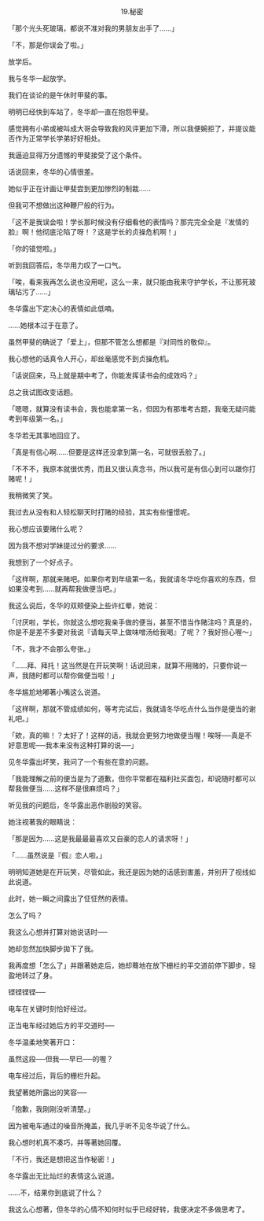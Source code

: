 <p align="center">19.秘密</p>

「那个光头死玻璃，都说不准对我的男朋友出手了……」

「不，那是你误会了啦。」

放学后。

我与冬华一起放学。

我们在谈论的是午休时甲斐的事。

明明已经快到车站了，冬华却一直在抱怨甲斐。

感觉拥有小弟或被叫成大哥会导致我的风评更加下滑，所以我便婉拒了，并提议能否作为正常学长学弟好好相处。

我逼迫显得万分遗憾的甲斐接受了这个条件。

话说回来，冬华的心情很差。

她似乎正在计画让甲斐尝到更加惨烈的制裁……

但我可不想做出这种鞭尸般的行为。

「这不是我误会啦！学长那时候没有仔细看他的表情吗？那完完全全是『发情的脸』啊！他彻底沦陷了呀！？这是学长的贞操危机啊！」

「你的错觉啦。」

听到我回答后，冬华用力叹了一口气。

「唉，看来我再怎么说也没用呢，这么一来，就只能由我来守护学长，不让那死玻璃玷污了……」

冬华露出下定决心的表情如此低喃。

……她根本过于在意了。

虽然甲斐的确说了「爱上」，但那不管怎么想都是『对同性的敬仰』。

我心想他的话真令人开心，却丝毫感觉不到贞操危机。

「话说回来，马上就是期中考了，你能发挥读书会的成效吗？」

总之我试图改变话题。

「嗯嗯，就算没有读书会，我也能拿第一名，但因为有那堆考古题，我毫无疑问能考到年级第一名。」

冬华若无其事地回应了。

「真是有信心啊……但要是这样还没拿到第一名，可就很丢脸了。」

「不不不，我原本就很优秀，而且又很认真念书，所以我可是有信心到可以跟你打赌呢！」

我稍微笑了笑。

我过去从没有和人轻松聊天时打赌的经验，其实有些憧憬呢。

我心想应该要赌什么呢？

因为我不想对学妹提过分的要求……

我想到了一个好点子。

「这样啊，那就来赌吧。如果你考到年级第一名，我就请冬华吃你喜欢的东西，但如果没考到……就再帮我做便当吧。」

我这么说后，冬华的双颊便染上些许红晕，她说：

「讨厌啦，学长，你就这么想吃我亲手做的便当，甚至不惜当作赌注吗？真是的，你是不是差不多要对我说『请每天早上做味噌汤给我喝』了呢？？我好担心喔～」

「不，我才不会那么夸张。」

「……拜、拜托！这当然是在开玩笑啊！话说回来，就算不用赌的，只要你说一声，我随时都可以帮你做便当啦！」

冬华尴尬地嘟著小嘴这么说道。

「这样啊，那就不管成绩如何，等考完试后，我就请冬华吃点什么当作是便当的谢礼吧。」

「欸，真的嘛！？太好了！这样的话，我就会更努力地做便当喔！唉呀──真是不好意思呢──我本来没有这种打算的说──」

见冬华露出坏笑，我问了一个有些在意的问题。

「我能理解之前的便当是为了道歉，但你平常都在福利社买面包，却说随时都可以帮我做便当……这样不是很麻烦吗？」

听见我的问题后，冬华露出恶作剧般的笑容。

她注视著我的眼睛说：

「那是因为……这是我最最最喜欢又自豪的恋人的请求呀！」

「……虽然说是『假』恋人啦。」

明明知道她是在开玩笑，尽管如此，我还是因为她的话感到害羞，并别开了视线如此说道。

此时，她一瞬之间露出了怔怔然的表情。

怎么了吗？

我这么心想并打算对她说话时──

她却忽然加快脚步拋下了我。

我再度想「怎么了」并跟著她走后，她却蓦地在放下栅栏的平交道前停下脚步，轻盈地转过了身。

铿铿铿铿──

电车在关键时刻恰好经过。

正当电车经过她后方的平交道时──

冬华温柔地笑著开口：

虽然这段──但我──早已──的喔？

电车经过后，背后的栅栏升起。

我望著她所露出的笑容──

「抱歉，我刚刚没听清楚。」

因为被电车通过的噪音所掩盖，我几乎听不见冬华说了什么。

我心想时机真不凑巧，并等著她回覆。

「不行，我还是想把这当作秘密！」

冬华露出无比灿烂的表情这么说道。

……不，结果你到底说了什么？

我这么心想著，但冬华的心情不知何时似乎已经好转，我便决定不多做思考了。

